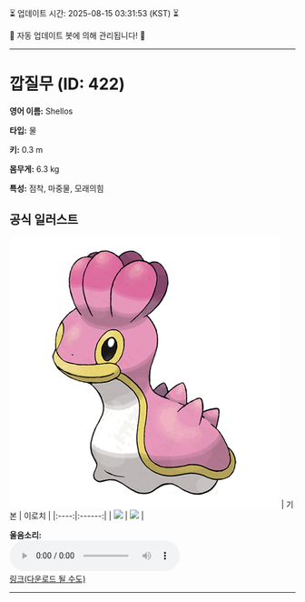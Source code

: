 
⏳ 업데이트 시간: 2025-08-15 03:31:53 (KST) ⏳

🤖 자동 업데이트 봇에 의해 관리됩니다! 🤖

---

# 깝질무 (ID: 422)
**영어 이름:** Shellos

**타입:** 물

**키:** 0.3 m

**몸무게:** 6.3 kg

**특성:** 점착, 마중물, 모래의힘

## 공식 일러스트
![](https://raw.githubusercontent.com/PokeAPI/sprites/master/sprites/pokemon/other/official-artwork/422.png)
| 기본 | 이로치 |
|:----:|:------:|
| <img src="http://play.pokemonshowdown.com/sprites/ani/shellos.gif" width="200"> | <img src="http://play.pokemonshowdown.com/sprites/ani-shiny/shellos.gif" width="200"> |

**울음소리:**<br><audio controls src="https://raw.githubusercontent.com/PokeAPI/cries/main/cries/pokemon/latest/422.ogg"></audio><br> [링크(다운로드 될 수도)](https://raw.githubusercontent.com/PokeAPI/cries/main/cries/pokemon/latest/422.ogg)


---
